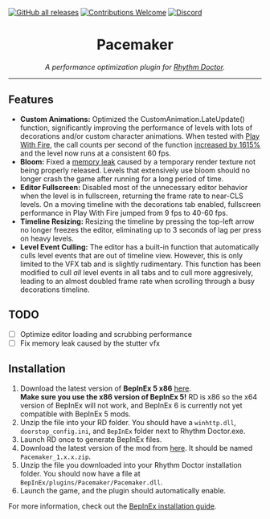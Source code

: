 [![GitHub all releases](https://img.shields.io/github/downloads/RandomGuyJCI/Pacemaker/total)](https://github.com/RandomGuyJCI/Pacemaker/releases/latest)
[![Contributions Welcome](https://img.shields.io/badge/contributions-welcome-brightgreen.svg?style=flat)](https://github.com/RandomGuyJCI/RDGameplayPatches/issues)
[![Discord](https://img.shields.io/discord/296802696243970049?color=%235865F2&label=discord&logo=Discord&logoColor=%23ffffff)](https://discord.gg/rhythmdr)

<div align="center">
  <h1>Pacemaker</h1>
  <i>A performance optimization plugin for <a href="https://rhythmdr.com">Rhythm Doctor</a>.</i>
</div>

---

## Features

- **Custom Animations:** Optimized the CustomAnimation.LateUpdate() function, significantly improving the performance of levels with lots of decorations and/or custom character animations. When tested with [Play With Fire](https://codex.rhythm.cafe/play-wit-hqHVhSHwfyH.rdzip), the call counts per second of the function [increased by 1615%](https://i.imgur.com/uVos6KK.png) and the level now runs at a consistent 60 fps.
- **Bloom:** Fixed a [memory leak](https://cdn.discordapp.com/attachments/751852834320023593/1004421730107924510/unknown.png) caused by a temporary render texture not being properly released. Levels that extensively use bloom should no longer crash the game after running for a long period of time.
- **Editor Fullscreen:** Disabled most of the unnecessary editor behavior when the level is in fullscreen, returning the frame rate to near-CLS levels. On a moving timeline with the decorations tab enabled, fullscreen performance in Play With Fire jumped from 9 fps to 40-60 fps.
- **Timeline Resizing:** Resizing the timeline by pressing the top-left arrow no longer freezes the editor, eliminating up to 3 seconds of lag per press on heavy levels.
- **Level Event Culling:** The editor has a built-in function that automatically culls level events that are out of timeline view. However, this is only limited to the VFX tab and is slightly rudimentary. This function has been modified to cull *all* level events in all tabs and to cull more aggresively, leading to an almost doubled frame rate when scrolling through a busy decorations timeline.

## TODO
- [ ] Optimize editor loading and scrubbing performance
- [ ] Fix memory leak caused by the stutter vfx

## Installation
1. Download the latest version of **BepInEx 5 x86** [here](https://github.com/BepInEx/BepInEx/releases/latest). \
**Make sure you use the x86 version of BepInEx 5!** RD is x86 so the x64 version of BepInEx will not work, and BepInEx 6 is currently not yet compatible with BepInEx 5 mods.
2. Unzip the file into your RD folder. You should have a `winhttp.dll`, `doorstop_config.ini`, and `BepInEx` folder next to Rhythm Doctor.exe.
3. Launch RD once to generate BepInEx files.
4. Download the latest version of the mod from [here](https://github.com/RandomGuyJCI/Pacemaker/releases). It should be named `Pacemaker_1.x.x.zip`.
5. Unzip the file you downloaded into your Rhythm Doctor installation folder. You should now have a file at `BepInEx/plugins/Pacemaker/Pacemaker.dll`.
6. Launch the game, and the plugin should automatically enable.

For more information, check out the [BepInEx installation guide](https://docs.bepinex.dev/articles/user_guide/installation/index.html).
